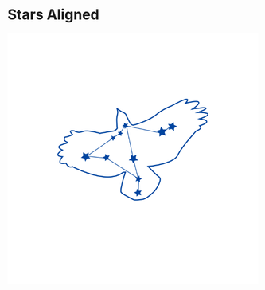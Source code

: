 # Stars Aligned

![Stars Aligned icon](https://github.com/Stars-Aligned/.github/blob/main/images/stars-aligned-icon-blue.png)
